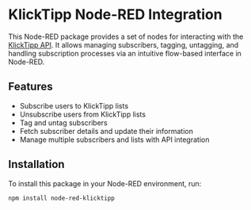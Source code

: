 # KlickTipp Node-RED Integration

This Node-RED package provides a set of nodes for interacting with the [KlickTipp API](https://api.klicktipp.com). It allows managing subscribers, tagging, untagging, and handling subscription processes via an intuitive flow-based interface in Node-RED.

## Features

- Subscribe users to KlickTipp lists
- Unsubscribe users from KlickTipp lists
- Tag and untag subscribers
- Fetch subscriber details and update their information
- Manage multiple subscribers and lists with API integration

## Installation

To install this package in your Node-RED environment, run:

```bash
npm install node-red-klicktipp
```

